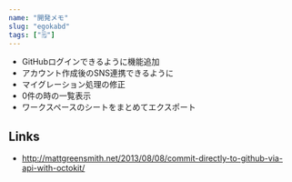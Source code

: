 ```yaml
---
name: "開発メモ"
slug: "egokabd"
tags: ["🗒"]
---
```


- GitHubログインできるように機能追加
- アカウント作成後のSNS連携できるように
- マイグレーション処理の修正
- 0件の時の一覧表示
- ワークスペースのシートをまとめてエクスポート

## Links

- http://mattgreensmith.net/2013/08/08/commit-directly-to-github-via-api-with-octokit/